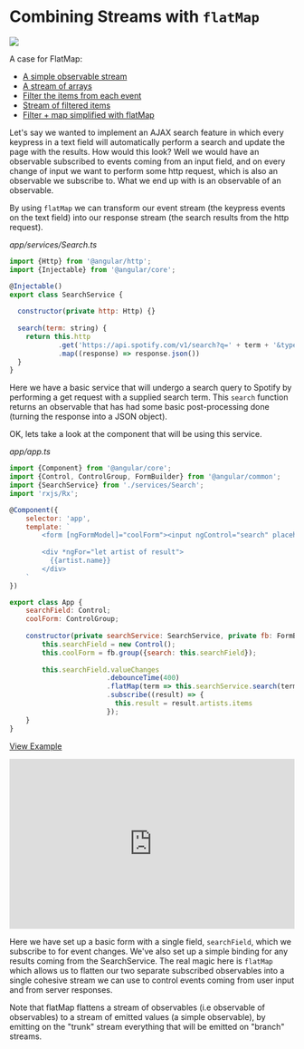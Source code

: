 # Combining Streams with `flatMap`

![](../images/flat-map.png)

A case for FlatMap:

- [A simple observable stream](http://jsbin.com/nutegi/36/edit?js,console)
- [A stream of arrays](http://jsbin.com/lerake/3/edit?js,console)
- [Filter the items from each event](http://jsbin.com/widadiz/2/edit?js,console)
- [Stream of filtered items](http://jsbin.com/reyoja/2/edit?js,console)
- [Filter + map simplified with flatMap](http://jsbin.com/sahiye/2/edit?js,console)


Let's say we wanted to implement an AJAX search feature in which every keypress in a text field will automatically perform a search and update the page with the results. How would this look? Well we would have an observable subscribed to events coming from an input field, and on every change of input we want to perform some http request, which is also an observable we subscribe to. What we end up with is an observable of an observable. 

By using `flatMap` we can transform our event stream (the keypress events on the text field) into our response stream (the search results from the http request).

*app/services/Search.ts* 

```js
import {Http} from '@angular/http';
import {Injectable} from '@angular/core';

@Injectable()
export class SearchService {
  
  constructor(private http: Http) {}
  
  search(term: string) {
    return this.http
    		.get('https://api.spotify.com/v1/search?q=' + term + '&type=artist')
    		.map((response) => response.json())
  }
}
```

Here we have a basic service that will undergo a search query to Spotify by performing a get request with a supplied search term. This `search` function returns an observable that has had some basic post-processing done (turning the response into a JSON object). 

OK, lets take a look at the component that will be using this service. 

*app/app.ts*

```js
import {Component} from '@angular/core';
import {Control, ControlGroup, FormBuilder} from '@angular/common';
import {SearchService} from './services/Search';
import 'rxjs/Rx';

@Component({
	selector: 'app',
	template: `
		<form [ngFormModel]="coolForm"><input ngControl="search" placeholder="Search Spotify artist"></form>
		
		<div *ngFor="let artist of result">
		  {{artist.name}}
		</div>
	`
})

export class App {
	searchField: Control;
	coolForm: ControlGroup;
	
	constructor(private searchService: SearchService, private fb: FormBuilder) {
		this.searchField = new Control();
		this.coolForm = fb.group({search: this.searchField});
		
		this.searchField.valueChanges
						.debounceTime(400)
						.flatMap(term => this.searchService.search(term))
						.subscribe((result) => {
						  this.result = result.artists.items
						});
	}
}
```
[View Example](http://plnkr.co/edit/l9YXqdfsptd6jG64b5lV?p=preview)

<iframe class="no-pdf" style="width: 100%; height: 300px" src="http://embed.plnkr.co/l9YXqdfsptd6jG64b5lV/" frameborder="0" allowfullscren="allowfullscren"></iframe>

Here we have set up a basic form with a single field, `searchField`, which we subscribe to for event changes. 
We've also set up a simple binding for any results coming from the SearchService. 
The real magic here is `flatMap` which allows us to flatten our two separate subscribed observables 
into a single cohesive stream we can use to control events coming from user input and from server responses. 

Note that flatMap flattens a stream of observables (i.e observable of observables) to a stream of emitted values (a simple observable), by emitting on the "trunk" stream everything that will be emitted on "branch" streams.
